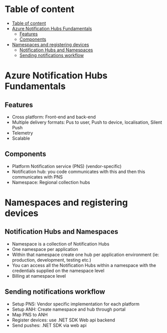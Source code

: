 # Table of content
- [Table of content](#table-of-content)
- [Azure Notification Hubs Fundamentals](#azure-notification-hubs-fundamentals)
  - [Features](#features)
  - [Components](#components)
- [Namespaces and registering devices](#namespaces-and-registering-devices)
  - [Notification Hubs and Namespaces](#notification-hubs-and-namespaces)
  - [Sending notifications workflow](#sending-notifications-workflow)
# Azure Notification Hubs Fundamentals

## Features
- Cross platform: Front-end and back-end
- Multiple delivery formats: Pus to user, Push to device, localisation, Silent Push
- Telemetry
- Scalable

## Components
- Platform Notification service (PNS) (vendor-specific)
- Notification hub: you code communicates with this and then this communicates with PNS
- Namespace: Regional collection hubs

# Namespaces and registering devices
## Notification Hubs and Namespaces
- Namespace is a collection of Notification Hubs
- One namespace per application
- Within that namespace create one hub per application environment (ie: production, development, testing etc.)
- You can access all the Notification Hubs within a namespace with the credentials supplied on the namespace level
- Billing at namespace level

## Sending notifications workflow
- Setup PNS: Vendor specific implementation for each platform
- Setup ANH: Create namespace and hub through portal
- Map PNS to ANH
- Register devices: use .NET SDK Web api backend
- Send pushes: .NET SDK via web api


